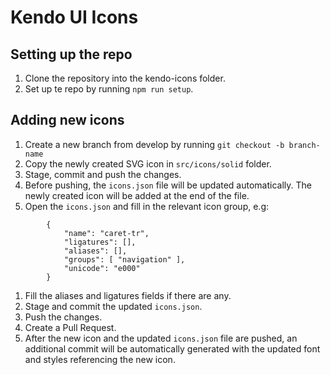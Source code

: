 # Kendo UI Icons

## Setting up the repo
1. Clone the repository into the kendo-icons folder.
1. Set up te repo by running `npm run setup`.

## Adding new icons

1. Create a new branch from develop by running `git checkout -b branch-name`
1. Copy the newly created SVG icon in `src/icons/solid` folder.
1. Stage, commit and push the changes.
1. Before pushing, the `icons.json` file will be updated automatically. The newly created icon will be added at the end of the file.
1. Open the `icons.json` and fill in the relevant icon group, e.g:

```
        {
            "name": "caret-tr",
            "ligatures": [],
            "aliases": [],
            "groups": [ "navigation" ],
            "unicode": "e000"
        }
```

1. Fill the aliases and ligatures fields if there are any.
1. Stage and commit the updated `icons.json`.
1. Push the changes.
1. Create a Pull Request.
1. After the new icon and the updated `icons.json` file are pushed, an additional commit will be automatically generated with the updated font and styles referencing the new icon.
